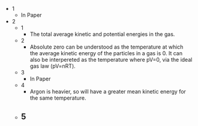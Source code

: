 - 1
	- In Paper
- 2
	- 1
		- The total average kinetic and potential energies in the gas.
	- 2
		-  Absolute zero can be understood as the temperature at which the average kinetic energy of the particles in a gas is 0. It can also be interpereted as the temperature where pV=0, via the ideal gas law (pV=nRT).
	- 3
		- In Paper
	- 4
		- Argon is heavier, so will have a greater mean kinetic energy for the same temperature.
	- 5
		- 